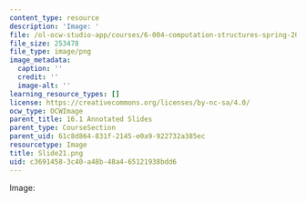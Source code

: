 ```yaml
---
content_type: resource
description: 'Image: '
file: /ol-ocw-studio-app/courses/6-004-computation-structures-spring-2017/c36914583c40a48b48a465121938bdd6_Slide21.png
file_size: 253478
file_type: image/png
image_metadata:
  caption: ''
  credit: ''
  image-alt: ''
learning_resource_types: []
license: https://creativecommons.org/licenses/by-nc-sa/4.0/
ocw_type: OCWImage
parent_title: 16.1 Annotated Slides
parent_type: CourseSection
parent_uid: 61c8d864-831f-2145-e0a9-922732a385ec
resourcetype: Image
title: Slide21.png
uid: c3691458-3c40-a48b-48a4-65121938bdd6
---
```

Image: 